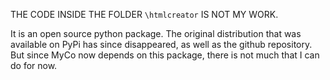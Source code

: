 THE CODE INSIDE THE FOLDER ```\htmlcreator``` IS NOT MY WORK. 

It is an open source python package. The original distribution that was available on PyPi has since disappeared, as well as the github repository. But since MyCo now depends on this package, there is not much that I can do for now.
